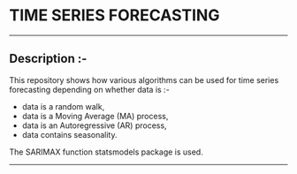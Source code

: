 # TIME SERIES FORECASTING

***

## Description :-

This repository shows how various algorithms can be used for time series forecasting depending on whether data is :-
* data is a random walk,
* data is a Moving Average (MA) process,
* data is an Autoregressive (AR) process,
* data contains seasonality.

The SARIMAX function statsmodels package is used.

***

